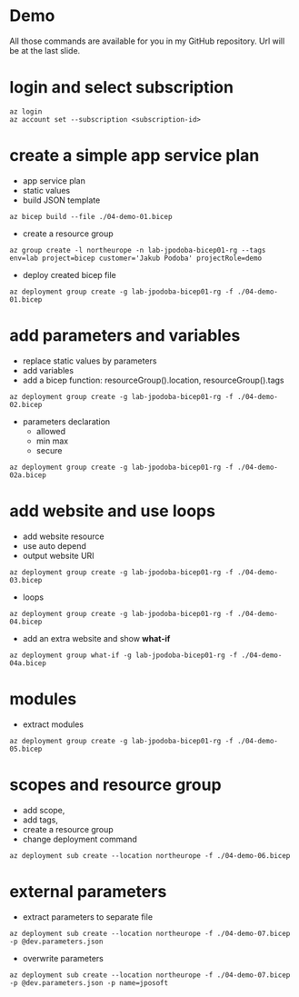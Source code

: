 # Demo
All those commands are available for you in my GitHub repository. Url will be at the last slide.

# login and select subscription
```
az login
az account set --subscription <subscription-id>
```

# create a simple app service plan
- app service plan
- static values
- build JSON template
```
az bicep build --file ./04-demo-01.bicep
```

- create a resource group
```
az group create -l northeurope -n lab-jpodoba-bicep01-rg --tags env=lab project=bicep customer='Jakub Podoba' projectRole=demo
```

- deploy created bicep file
```
az deployment group create -g lab-jpodoba-bicep01-rg -f ./04-demo-01.bicep
```

# add parameters and variables
- replace static values by parameters
- add variables
- add a bicep function: resourceGroup().location, resourceGroup().tags
```
az deployment group create -g lab-jpodoba-bicep01-rg -f ./04-demo-02.bicep
```

- parameters declaration
  - allowed
  - min max
  - secure
```
az deployment group create -g lab-jpodoba-bicep01-rg -f ./04-demo-02a.bicep
```

# add website and use loops
- add website resource
- use auto depend
- output website URI
```
az deployment group create -g lab-jpodoba-bicep01-rg -f ./04-demo-03.bicep
```

- loops
```
az deployment group create -g lab-jpodoba-bicep01-rg -f ./04-demo-04.bicep
```

- add an extra website and show **what-if**
```
az deployment group what-if -g lab-jpodoba-bicep01-rg -f ./04-demo-04a.bicep
```

# modules
- extract modules
```
az deployment group create -g lab-jpodoba-bicep01-rg -f ./04-demo-05.bicep
```

# scopes and resource group
- add scope,
- add tags,
- create a resource group
- change deployment command
```
az deployment sub create --location northeurope -f ./04-demo-06.bicep
```

# external parameters
- extract parameters to separate file
```
az deployment sub create --location northeurope -f ./04-demo-07.bicep -p @dev.parameters.json
```

- overwrite parameters
```
az deployment sub create --location northeurope -f ./04-demo-07.bicep -p @dev.parameters.json -p name=jposoft
```